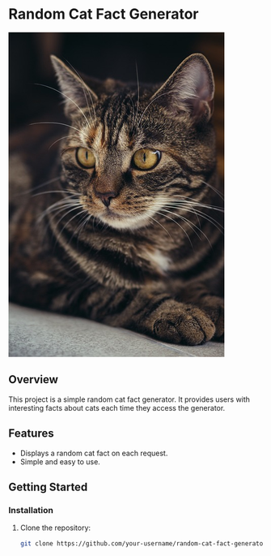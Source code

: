 # Random Cat Fact Generator

![Cat](\img\cat-3523992_640.jpg)

## Overview

This project is a simple random cat fact generator. It provides users with interesting facts about cats each time they access the generator.

## Features

- Displays a random cat fact on each request.
- Simple and easy to use.


## Getting Started


### Installation

1. Clone the repository:

   ```bash
   git clone https://github.com/your-username/random-cat-fact-generator.git
